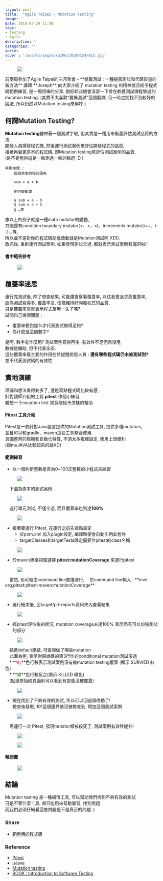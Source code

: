 ```yaml
---
layout: post
title:  "Agile Taipei - Mutation Testing"
image: ''
date: 2018-03-24 11:50
tags:
- Testing
- Agile
description: ''
categories: ''
serie: 
cover : '/assets/img/maruIMG/20180324/015.jpg'
---
```

<figure class="foto-legenda">
	<img src="{{ "/assets/img/maruIMG/20180324/015.jpg"}}">
</figure>
前兩周參加了Agile Taipei的三月聚會 - **變異測試 : 一種提高測試和代碼質量的新方法**  
講師 **Joseph** 向大家介紹了 mutation testing 的精神並且給予程式碼範例練習,  
是一場很棒的分享, 剛好趁此機會溫習一下曾在軟體測試課程學過的mutation testing.  
(其實不太喜歡"變異測試"這個翻譯, 但一時之間找不到較好的說法, 所以仍然以Mutation testing來稱呼.)  

## 何謂Mutation Testing?
**Mutation testing**雖帶著一個測試字眼, 但其實是一種用來衡量評估測試品質的方法,  
開發人員撰寫程式碼, 然後運行測試案例來評估開發程式的品質,   
接著再變更原本的程式碼, 即Mutation testing來評估測試案例的品質,  
(是不是覺得這是一輪測過一輪的輪迴  :D )  
	
	舉例來說 : 
		假設原本的程式碼為 

		sum = a + b
		
		則可變動成 

		§ sum = a - b
		§ sum = a + b 
		§ …等

像以上的例子就是一種math mutator的變動,  
其他還有condition boundary mutator(<、>、=)、increments mutator(i++、i--)…等,  
所以並不是對你的程式碼胡亂改動就是Mutation測試阿  XDD,  
改完後, 重新運行測試案例, 如果發現測試全過, 那就表示測試案例有漏洞啦!!

#### 書中範例參考
<figure class="foto-legenda">
	<img src="{{ "/assets/img/maruIMG/20180324/013.jpg"}}">
</figure>

## 覆蓋率迷思
運行完測試後, 除了檢查結果, 可能還會察看覆蓋率, 以往我會追求高覆蓋率,  
認為測試寫得多, 覆蓋率高, 便能維持好開發程式的品質,  
只是覆蓋率高就表示程式萬無一失了嗎?  
試問自己幾個問題 : 

* 覆蓋率要到幾%才代表測試做得足夠?
* 為什麼是這個數字?

是阿, 數字有什麼用? 測試案例寫得再多, 有效性不足仍然沒用,  
數據是輔助, 但不代表全部.  
這些覆蓋率最主要的作用在於提醒開發人員 : **還有哪些程式碼仍未被測試到?**  
並不代表測試碼的有效性  

## 實地演練

理論和想法看得夠多了, 還是寫點程式碼比較有感,  
針對講師介紹的工具 **pitest** 作個小練習,  
體驗一下mutation test 究竟能給予怎樣的幫助  

#### Pitest 工具介紹
Pitest是一款針對Java語言提供的Mutation測試工具, 提供多種mutators,  
並且可以和gradle、maven這些工具整合使用,  
具備整齊的規範和自動化特性, 不須太多複雜設定, 使用上很便利  
(跟muJAVA比較起來的話XD)  

#### 範例練習
* 以一個判斷整數是否為0~100正整數的小程式來練習  

<figure class="foto-legenda">
	<img src="{{ "/assets/img/maruIMG/20180324/000.png"}}">
</figure>

　下圖為原本的測試案例  
<figure class="foto-legenda">
	<img src="{{ "/assets/img/maruIMG/20180324/001.png"}}">
</figure>

　運行單元測試, 不僅全過, 而且覆蓋率也到達**100%**
<figure class="foto-legenda">
	<img src="{{ "/assets/img/maruIMG/20180324/003.png"}}">
</figure>

* 接著要運行 Pitest, 在運行之前先做點設定  
	* 於pom.xml 加入plugin設定, 編譯時便會自動引用此套件
	* targetClasses和targetTests設定需要作pitest的class名稱
<figure class="foto-legenda">
	<img src="{{ "/assets/img/maruIMG/20180324/004.png"}}>
</figure>

* 於maven專案視窗選擇 **pitest:mutationCoverage** 來運行pitest
<figure class="foto-legenda">
	<img src="{{ "/assets/img/maruIMG/20180324/006.png"}}">
</figure>
　當然, 也可經由command line直接運行,  
　於command line輸入 : **mvn org.pitest:pitest-maven:mutationCoverage**
  <figure class="foto-legenda">
	<img src="{{ "/assets/img/maruIMG/20180324/012.png"}}">
</figure>

* 運行結束後, 至target/pit-reports資料夾內查看結果
<figure class="foto-legenda">
	<img src="{{ "/assets/img/maruIMG/20180324/007.png"}}">
</figure>

* 經pitest評估後的狀況, mutation coverage未達100%
  表示仍有可以加強測試的部分
<figure class="foto-legenda">
	<img src="{{ "/assets/img/maruIMG/20180324/008.png"}}">
</figure>
   
　點進default連結, 可查閱做了哪些mutation  
　此圖為例, 表示對原始碼的第3行作的conditional mutation測試沒過  
　* **<font color="red">紅</font>**色行數表示測試案例沒有被mutation testing覆蓋 (顯示 SURVIED 紅色)  
　* **<font color="green">綠</font>**色行數反之(顯示 KILLED 綠色)  
　(點進原始碼頁面則可以看到有那些沒被覆蓋)  
<figure class="foto-legenda">
	<img src="{{ "/assets/img/maruIMG/20180324/009.png"}}">
</figure>

* 現在找到了不夠有效的測試, 所以可以回過頭改動了!  
檢查後發現, 101這個邊界值沒被檢查到, 增加這個測試案例  
<figure class="foto-legenda">
	<img src="{{ "/assets/img/maruIMG/20180324/002.png"}}">
</figure>

　再運行一次 Pitest, 發現mutator都被殺死了, 測試案例有效性提升!
<figure class="foto-legenda">
	<img src="{{ "/assets/img/maruIMG/20180324/010.png"}}">
</figure>

<figure class="foto-legenda">
	<img src="{{ "/assets/img/maruIMG/20180324/011.png"}}">
</figure>

#### 輪迴圖
<figure class="foto-legenda">
	<img src="{{ "/assets/img/maruIMG/20180324/016.png"}}">
</figure>


## 結論
Mutation testing 是一種補償工具, 可以幫助我們找到不夠有效的測試  
可是不管什麼工具, 都只能用來幫助學習, 找到問題  
而我們必須仔細看這些問題是不是真正的問題  :)


### Share
* [範例用的程式碼](https://github.com/gitmaruneko/MutationTest_Java)


### Reference
* [Pitest](http://pitest.org)
* [µJava](https://cs.gmu.edu/~offutt/mujava/)
* [Mutation testing](https://en.wikipedia.org/wiki/Mutation_testing)
* [BOOK : Introduction to Software Testing](https://cs.gmu.edu/~offutt/softwaretest/)
























